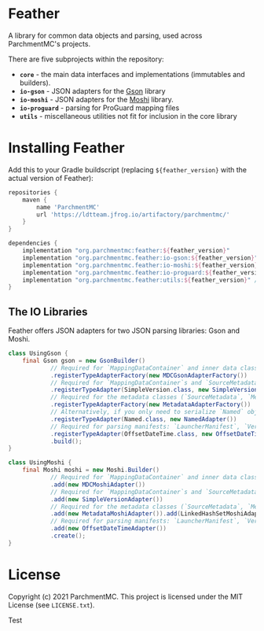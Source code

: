 Feather
=======

A library for common data objects and parsing, used across ParchmentMC's projects.

There are five subprojects within the repository:

 - **`core`** - the main data interfaces and implementations (immutables and builders).
 - **`io-gson`** - JSON adapters for the [Gson](https://github.com/google/gson) library
 - **`io-moshi`** - JSON adapters for the [Moshi](https://github.com/square/moshi) library.
 - **`io-proguard`** - parsing for ProGuard mapping files
 - **`utils`** - miscellaneous utilities not fit for inclusion in the core library

Installing Feather
==================

Add this to your Gradle buildscript (replacing `${feather_version}` with the actual version of Feather):

```gradle
repositories {
    maven {
        name 'ParchmentMC'
        url 'https://ldtteam.jfrog.io/artifactory/parchmentmc/'
    }
}

dependencies {
    implementation "org.parchmentmc:feather:${feather_version}"
    implementation "org.parchmentmc.feather:io-gson:${feather_version}" // For the Gson adapters
    implementation "org.parchmentmc.feather:io-moshi:${feather_version}" // For the Moshi adapters
    implementation "org.parchmentmc.feather:io-proguard:${feather_version}" // For the ProGuard parser
    implementation "org.parchmentmc.feather:utils:${feather_version}" // For the misc. utilities
}
```

The IO Libraries
----------------

Feather offers JSON adapters for two JSON parsing libraries: Gson and Moshi.

```java
class UsingGson {
    final Gson gson = new GsonBuilder()
            // Required for `MappingDataContainer` and inner data classes
            .registerTypeAdapterFactory(new MDCGsonAdapterFactory())
            // Required for `MappingDataContainer`s and `SourceMetadata`
            .registerTypeAdapter(SimpleVersion.class, new SimpleVersionAdapter())
            // Required for the metadata classes (`SourceMetadata`, `MethodReference`, etc.) and `Named`
            .registerTypeAdapterFactory(new MetadataAdapterFactory())
            // Alternatively, if you only need to serialize `Named` objects
            .registerTypeAdapter(Named.class, new NamedAdapter())
            // Required for parsing manifests: `LauncherManifest`, `VersionManifest`, and their inner data classes
            .registerTypeAdapter(OffsetDateTime.class, new OffsetDateTimeAdapter())
            .build();
} 

class UsingMoshi {
    final Moshi moshi = new Moshi.Builder()
            // Required for `MappingDataContainer` and inner data classes
            .add(new MDCMoshiAdapter())
            // Required for `MappingDataContainer`s and `SourceMetadata`
            .add(new SimpleVersionAdapter())
            // Required for the metadata classes (`SourceMetadata`, `MethodReference`, etc.) and `Named`
            .add(new MetadataMoshiAdapter()).add(LinkedHashSetMoshiAdapter.FACTORY)
            // Required for parsing manifests: `LauncherManifest`, `VersionManifest`, and their inner data classes
            .add(new OffsetDateTimeAdapter())
            .create();
}
```

License
=======

Copyright (c) 2021 ParchmentMC. This project is licensed under the MIT License (see `LICENSE.txt`). 

Test
